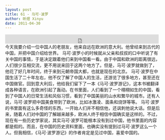 ```yaml
---
layout: post
title: 61 - 马可·波罗
author: 昕煜 Xinyu
date: 2011-04-30
---
```


<iframe src="https://archive.org/embed/slowchinese_201909/Slow_Chinese_061.mp3" width="500" height="30" frameborder="0" webkitallowfullscreen="true" mozallowfullscreen="true" allowfullscreen></iframe>
今天我要介绍一位中国人的老朋友，他来自远在欧洲的意大利。他曾经来到古代的中国，并把中国介绍给世界。
马可·波罗小的时候就从父亲和叔叔的口中听说了有关中国的事情，于是决定跟着他们来到中国看一看。由于中国和欧洲的距离很远，人们很少互相交流，更不用说来回于这两个地方了。但是，马可·波罗就做到了，他花了好几年时间，终于来到元朝帝国大都，也就是现在的北京。
马可·波罗在中国生活了二十年左右，他不仅了解了中国人的生活，还游览了很多地方，甚至还在中国做官。回到意大利后，他给我们留下了一本《马可·波罗游记》，这本书被翻译成各种语言，在欧洲引起了轰动。在书里面，人们看到了一个栩栩如生的中国，看到了中国人的日常生活和风俗习惯，看到了中国美丽的山水和繁华的城市。还有人说，马可·波罗把中国美食带到了欧洲，比如冰激凌、面条和烧饼等等。
马可·波罗的书里面有这么多奇怪的东西，一开始人们并不相信他，还讽刺他说大话。但是后来，随着人们对中国的了解越来越多，欧洲人终于相信中国确实是这样的。不过，现在有一些历史学家说，其实马可·波罗可能根本没有到过中国，他书里面的内容都是假的。而且，在中国的历史资料里面，也确实没有提到过马可·波罗这么一个人。但我相信，《马可·波罗游记》的作者肯定是见过中国，喜爱中国的。
 
